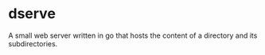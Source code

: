 # dserve
A small web server written in go that hosts the content of a directory and its subdirectories.
